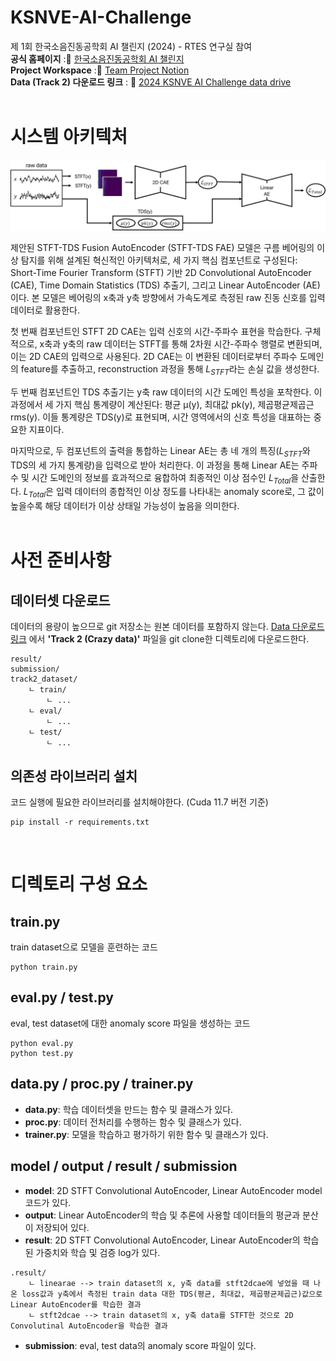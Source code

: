 # KSNVE-AI-Challenge
제 1회 한국소음진동공학회 AI 챌린지 (2024) - RTES 연구실 참여 <br>
**공식 홈페이지** :📒 [한국소음진동공학회 AI 챌린지](https://ksnve.notion.site/1-AI-2024-5e0b8972e808498fb29dbb77c42ddf36#9d0b2a7fe13f433a97d1a69470a35b26)<br>
**Project Workspace** :📒 [Team Project Notion](https://www.notion.so/skipper0527/AI-4bd41e7a934b4329960bb453665150ec?pvs=4)<br>
**Data (Track 2) 다운로드 링크** : 📒 [2024 KSNVE AI Challenge data drive](https://drive.google.com/drive/folders/1zDbmSHjl6z7zc7CZE8pB3prgnbfMgLaK)<br>
<br>

# 시스템 아키텍처
![모델 구조](https://github.com/RTES-Lab/KSNVE-AI-Challenge/blob/final/model_architecture.png)

제안된 STFT-TDS Fusion AutoEncoder (STFT-TDS FAE) 모델은 구름 베어링의 이상 탐지를 위해 설계된 혁신적인 아키텍처로, 세 가지 핵심 컴포넌트로 구성된다: Short-Time Fourier Transform (STFT) 기반 2D Convolutional AutoEncoder (CAE), Time Domain Statistics (TDS) 추출기, 그리고 Linear AutoEncoder (AE)이다. 본 모델은 베어링의 x축과 y축 방향에서 가속도계로 측정된 raw 진동 신호를 입력 데이터로 활용한다.

 첫 번째 컴포넌트인 STFT 2D CAE는 입력 신호의 시간-주파수 표현을 학습한다. 구체적으로, x축과 y축의 raw 데이터는 STFT를 통해 2차원 시간-주파수 행렬로 변환되며, 이는 2D CAE의 입력으로 사용된다. 2D CAE는 이 변환된 데이터로부터 주파수 도메인의 feature를 추출하고, reconstruction 과정을 통해 $L_{STFT}$라는 손실 값을 생성한다. 

 두 번째 컴포넌트인 TDS 추출기는 y축 raw 데이터의 시간 도메인 특성을 포착한다. 이 과정에서 세 가지 핵심 통계량이 계산된다: 평균 μ(y), 최대값 pk(y), 제곱평균제곱근 rms(y). 이들 통계량은 TDS(y)로 표현되며, 시간 영역에서의 신호 특성을 대표하는 중요한 지표이다.

 마지막으로, 두 컴포넌트의 출력을 통합하는 Linear AE는 총 네 개의 특징($L_{STFT}$와 TDS의 세 가지 통계량)을 입력으로 받아 처리한다. 이 과정을 통해 Linear AE는 주파수 및 시간 도메인의 정보를 효과적으로 융합하여 최종적인 이상 점수인 $L_{Total}$을 산출한다. $L_{Total}$은 입력 데이터의 종합적인 이상 정도를 나타내는 anomaly score로, 그 값이 높을수록 해당 데이터가 이상 상태일 가능성이 높음을 의미한다.
<br><br>
# 사전 준비사항

## 데이터셋 다운로드

데이터의 용량이 높으므로 git 저장소는 원본 데이터를 포함하지 않는다. [Data 다운로드 링크](https://drive.google.com/drive/folders/1zDbmSHjl6z7zc7CZE8pB3prgnbfMgLaK) 에서 **'Track 2 (Crazy data)'** 파일을 git clone한 디렉토리에 다운로드한다.

```
result/
submission/
track2_dataset/
    ㄴ train/
        ㄴ ...
    ㄴ eval/
        ㄴ ...
    ㄴ test/
        ㄴ ...
```

## 의존성 라이브러리 설치
코드 실행에 필요한 라이브러리를 설치해야한다. (Cuda 11.7 버전 기준)

```
pip install -r requirements.txt
```
<br>

# 디렉토리 구성 요소
## train.py
train dataset으로 모델을 훈련하는 코드

```
python train.py
```

## eval.py / test.py
eval, test dataset에 대한 anomaly score 파일을 생성하는 코드

```
python eval.py
python test.py
```

## data.py / proc.py / trainer.py
- **data.py**: 학습 데이터셋을 만드는 함수 및 클래스가 있다.
- **proc.py**: 데이터 전처리를 수행하는 함수 및 클래스가 있다.
- **trainer.py**: 모델을 학습하고 평가하기 위한 함수 및 클래스가 있다.
  
## model / output / result / submission
- **model**: 2D STFT Convolutional AutoEncoder, Linear AutoEncoder model 코드가 있다.
- **output**: Linear AutoEncoder의 학습 및 추론에 사용할 데이터들의 평균과 분산이 저장되어 있다.
- **result**: 2D STFT Convolutional AutoEncoder, Linear AutoEncoder의 학습된 가중치와 학습 및 검증 log가 있다.
```
.result/
    ㄴ linearae --> train dataset의 x, y축 data를 stft2dcae에 넣었을 때 나온 loss값과 y축에서 측정된 train data 대한 TDS(평균, 최대값, 제곱평균제곱근)값으로 Linear AutoEncoder를 학습한 결과
    ㄴ stft2dcae --> train dataset의 x, y축 data를 STFT한 것으로 2D Convolutinal AutoEncoder을 학습한 결과
```
- **submission**: eval, test data의 anomaly score 파일이 있다.